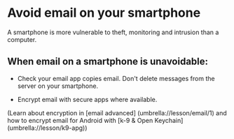 [Title]: # (Email on Smartphones)
[Order]: # (10)

# Avoid email on your smartphone

A smartphone is more vulnerable to theft, monitoring and intrusion than a computer.

## When email on a smartphone is unavoidable: 

*   Check your email app copies email. Don't delete messages from the server on your smartphone. 

*   Encrypt email with secure apps where available. 

(Learn about encryption in [email advanced] (umbrella://lesson/email/1) and how to encrypt email for Android with [k-9 & Open Keychain] (umbrella://lesson/k9-apg)) 